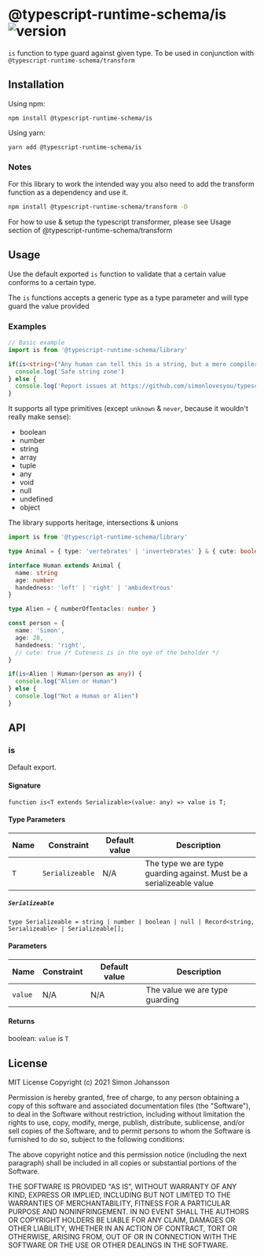 # @typescript-runtime-schema/is ![version](https://badgen.net/badge/version/0.3.0/blue)
`is` function to type guard against given type. To be used in conjunction with `@typescript-runtime-schema/transform`

## Installation
Using npm:
```
npm install @typescript-runtime-schema/is
```
Using yarn:
```
yarn add @typescript-runtime-schema/is
```
### Notes
For this library to work the intended way you also need to add the transform function as a dependency and use it.
```bash
npm install @typescript-runtime-schema/transform -D
```

For how to use & setup the typescript transformer, please see Usage section of @typescript-runtime-schema/transform
## Usage
Use the default exported `is` function to validate that a certain value conforms to a certain type.

The `is` functions accepts a generic type as a type parameter and will type guard the value provided

### Examples
```ts
// Basic example
import is from '@typescript-runtime-schema/library'

if(is<string>("Any human can tell this is a string, but a mere compiler won't know because it is cast" as any)) {
  console.log('Safe string zone')
} else {
  console.log('Report issues at https://github.com/simonlovesyou/typescript-runtime-schema/issues')
}
```

It supports all type primitives (except `unknown` & `never`, because it wouldn't really make sense):
* boolean
* number
* string
* array
* tuple
* any
* void
* null
* undefined
* object

The library supports heritage, intersections & unions

```ts
import is from '@typescript-runtime-schema/library'

type Animal = { type: 'vertebrates' | 'invertebrates' } & { cute: boolean }

interface Human extends Animal {
  name: string
  age: number
  handedness: 'left' | 'right' | 'ambidextrous'
}

type Alien = { numberOfTentacles: number }

const person = {
  name: 'Simon',
  age: 28,
  handedness: 'right',
  // cute: true /* Cuteness is in the eye of the beholder */ 
}

if(is<Alien | Human>(person as any)) {
  console.log("Alien or Human")
} else {
  console.log("Not a Human or Alien")
}
```
## API
### is
Default export.

#### Signature
`function is<T extends Serializable>(value: any) => value is T;`

#### Type Parameters
Name | Constraint | Default value | Description |
------ | ------ | ------ | ------ |
`T` | `Serializeable` | N/A | The type we are type guarding against. Must be a serializeable value |

##### `Serializeable`
`type Serializeable = string | number | boolean | null | Record<string, Serializeable> | Serializeable[];`

#### Parameters
Name | Constraint | Default value | Description |
------ | ------ | ------ | ------ |
`value` | N/A | N/A | The value we are type guarding

#### Returns
boolean: `value` is `T`


## License
MIT License Copyright (c) 2021 Simon Johansson

Permission is hereby granted, free of charge, to any person obtaining a copy of this software and associated documentation files (the "Software"), to deal in the Software without restriction, including without limitation the rights to use, copy, modify, merge, publish, distribute, sublicense, and/or sell copies of the Software, and to permit persons to whom the Software is furnished to do so, subject to the following conditions:

The above copyright notice and this permission notice (including the next paragraph) shall be included in all copies or substantial portions of the Software.

THE SOFTWARE IS PROVIDED "AS IS", WITHOUT WARRANTY OF ANY KIND, EXPRESS OR IMPLIED, INCLUDING BUT NOT LIMITED TO THE WARRANTIES OF MERCHANTABILITY, FITNESS FOR A PARTICULAR PURPOSE AND NONINFRINGEMENT. IN NO EVENT SHALL THE AUTHORS OR COPYRIGHT HOLDERS BE LIABLE FOR ANY CLAIM, DAMAGES OR OTHER LIABILITY, WHETHER IN AN ACTION OF CONTRACT, TORT OR OTHERWISE, ARISING FROM, OUT OF OR IN CONNECTION WITH THE SOFTWARE OR THE USE OR OTHER DEALINGS IN THE SOFTWARE.